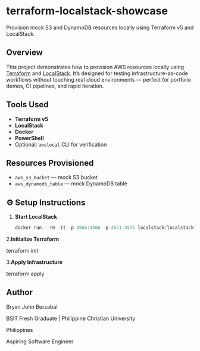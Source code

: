 # terraform-localstack-showcase

Provision mock S3 and DynamoDB resources locally using Terraform v5 and LocalStack.


##  Overview

This project demonstrates how to provision AWS resources locally using [Terraform](https://www.terraform.io/) and [LocalStack](https://docs.localstack.cloud/). It’s designed for testing infrastructure-as-code workflows without touching real cloud environments — perfect for portfolio demos, CI pipelines, and rapid iteration.



##  Tools Used

- **Terraform v5**
- **LocalStack**
- **Docker**
- **PowerShell**
- Optional: `awslocal` CLI for verification



##  Resources Provisioned

- `aws_s3_bucket` — mock S3 bucket
- `aws_dynamodb_table` — mock DynamoDB table



## ⚙️ Setup Instructions

1. **Start LocalStack**  
   ```powershell
   docker run --rm -it -p 4566:4566 -p 4571:4571 localstack/localstack
   ```

2.**Initialize Terraform**
   
terraform init

3.**Apply Infrastructure**

terraform apply

## Author

Bryan John  Berzabal

BSIT Fresh Graduate | Philippine Christian University

Philippines

Aspiring Software Engineer











